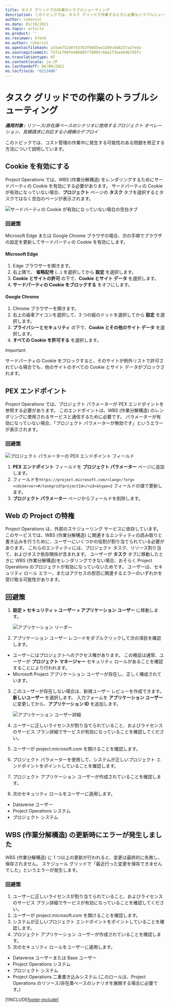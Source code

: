```yaml
---
title: タスク グリッドでの作業のトラブルシューティング
description: このトピックでは、タスク グリッドで作業するときに必要なトラブルシューティング情報を提供します。
author: ruhercul
ms.date: 01/19/2021
ms.topic: article
ms.product: ''
ms.reviewer: kfend
ms.author: ruhercul
ms.openlocfilehash: a15a4752de7537b3f60d5ee3269c846257a1fe4a
ms.sourcegitcommit: 72fa1f09fe406805f7009fc68e2f3eeeb9b7d5fc
ms.translationtype: HT
ms.contentlocale: ja-JP
ms.lasthandoff: 06/09/2021
ms.locfileid: "6213406"
---
```

# <a name="troubleshoot-working-in-the-task-grid"></a>タスク グリッドでの作業のトラブルシューティング 

_**適用対象 :** リソース/非在庫ベースのシナリオに使用するプロジェクト オペレーション、見積請求に対応する小規模のデプロイ_

このトピックでは、コスト管理の作業中に発生する可能性のある問題を修正する方法について説明しています。

## <a name="enable-cookies"></a>Cookie を有効にする

Project Operations では、WBS (作業分解構造) をレンダリングするためにサードパーティの Cookie を有効にする必要があります。 サードパーティの Cookie が有効になっていない場合、**プロジェクト** ページの **タスク** タブを選択するとタスクではなく空白のページが表示されます。

![サードパーティの Cookie が有効になっていない場合の空白タブ](media/blankschedule.png)


### <a name="workaround"></a>回避策
Microsoft Edge または Google Chrome ブラウザの場合、次の手順でブラウザの設定を更新してサードパーティの Cookie を有効にします。

#### <a name="microsoft-edge"></a>Microsoft Edge

1. Edge ブラウザーを開きます。
2. 右上隅で、 **省略記号** (...) を選択してから **設定** を選択します。
3. **Cookie とサイトの許可** の下で、**Cookie とサイト データ** を選択します。
4. **サードパーティの Cookie をブロックする** をオフにします。

#### <a name="google-chrome"></a>Google Chrome

1. Chrome ブラウザーを開きます。
2. 右上の歯車アイコンを選択して、3 つの縦のドットを選択してから **設定** を選択します。
3. **プライバシーとセキュリティ** の下で、**Cookie とその他のサイト データ** を選択します。
4. **すべての Cookie を許可する** を選択します。

> [!IMPORTANT]
> サードパーティの Cookie をブロックすると、そのサイトが例外リストで許可されている場合でも、他のサイトのすべての Cookie とサイト データがブロックされます。

## <a name="pex-endpoint"></a>PEX エンドポイント

Project Operations では、プロジェクト パラメーターが PEX エンドポイントを参照する必要があります。 このエンドポイントは、WBS (作業分解構造) のレンダリングに使用されるサービスと通信するために必要です。 パラメーターが有効になっていない場合、「プロジェクト パラメーターが無効です」というエラーが表示されます。 

### <a name="workaround"></a>回避策
 ![プロジェクト パラメーターの PEX エンドポイント フィールド](media/projectparameter.png)

1. **PEX エンドポイント** フィールドを **プロジェクト パラメーター** ページに追加します。
2. フィールドを`https://project.microsoft.com/<lang>/?org=<cdsServer>#/taskgrid?projectId=/<id>&type=2` フィールドの値で更新します。
3. **プロジェクト パラメーター** ページからフィールドを削除します。

## <a name="privileges-for-project-for-the-web"></a>Web の Project の特権

Project Operations は、外部のスケジューリング サービスに依存しています。 このサービスでは、WBS (作業分解構造) に関連するエンティティの読み取りと書き込みを行うために、ユーザーにいくつかの役割が割り当てられている必要があります。 これらのエンティティには、プロジェクト タスク、リソース割り当て、およびタスク依存関係が含まれます。 ユーザーが **タスク** タブに移動したときに WBS (作業分解構造)をレンダリングできない場合、おそらく Project Operations のプロジェクトが有効になっていないためです。 ユーザーは、セキュリティ ロール エラー、またはアクセスの拒否に関連するエラーのいずれかを受け取る可能性があります。


## <a name="workaround"></a>回避策

1. **設定 > セキュリティ > ユーザー > アプリケーション ユーザー** に移動します。  

   ![アプリケーション リーダー](media/applicationuser.jpg)
   
2. アプリケーション ユーザー レコードをダブルクリックして次の項目を確認します。

 - ユーザーにはプロジェクトへのアクセス権があります。 この検証は通常、ユーザーが **プロジェクト マネージャー** セキュリティ  ロールがあることを確認することにより行われます。
 - Microsoft Project アプリケーション ユーザーが存在し、正しく構成されています。
 
3. このユーザーが存在しない場合は、新規ユーザー レビューを作成できます。 **新しいユーザー** を選択します。 入力フォームを **アプリケーション ユーザー** に変更してから、**アプリケーション ID** を追加します。

   ![アプリケーション ユーザー詳細](media/applicationuserdetails.jpg)

4. ユーザーに正しいライセンスが割り当てられていること、およびライセンスのサービス プラン詳細でサービスが有効になっていることを確認してください。
5. ユーザーが project.microsoft.com を開けることを確認します。
6. プロジェクト パラメーターを使用して、システムが正しいプロジェクト エンドポイントをポイントしていることを確認します。
7. プロジェクト アプリケーション ユーザーが作成されていることを確認します。
8. 次のセキュリティ ロールをユーザーに適用します。

  - Dataverse ユーザー
  - Project Operations システム
  - プロジェクト システム

## <a name="error-when-updating-the-work-breakdown-structure"></a>WBS (作業分解構造) の更新時にエラーが発生しました

WBS (作業分解構造) に 1 つ以上の更新が行われると、変更は最終的に失敗し、保存されません。 スケジュール グリッドで「最近行った変更を保存できませんでした」というエラーが発生します。

### <a name="workaround"></a>回避策

1. ユーザーに正しいライセンスが割り当てられていること、およびライセンスのサービス プラン詳細でサービスが有効になっていることを確認してください。
2. ユーザーが project.microsoft.com を開けることを確認します。
3. システムが正しいプロジェクト エンドポイントをポイントしていることを確認します。
4. プロジェクト アプリケーション ユーザーが作成されていることを確認します。
5. 次のセキュリティ ロールをユーザーに適用します。
  
  - Dataverse ユーザーまたは Base ユーザー
  - Project Operations システム
  - プロジェクト システム
  - Project Operations 二重書き込みシステム (このロールは、Project Operations のリソース/非在庫ベースのシナリオを展開する場合に必要です。)


[!INCLUDE[footer-include](../includes/footer-banner.md)]
